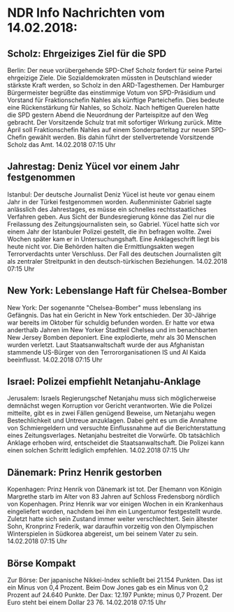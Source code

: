 # NDR Info Nachrichten vom 14.02.2018:


## Scholz: Ehrgeiziges Ziel für die SPD
Berlin: Der neue vorübergehende SPD-Chef Scholz fordert für seine Partei ehrgeizige Ziele. Die Sozialdemokraten müssten in Deutschland wieder stärkste Kraft werden, so Scholz in den ARD-Tagesthemen. Der Hamburger Bürgermeister begrüßte das einstimmige Votum von SPD-Präsidium und Vorstand für Fraktionschefin Nahles als künftige Parteichefin. Dies bedeute eine Rückenstärkung für Nahles, so Scholz. Nach heftigen Querelen hatte die SPD gestern Abend die Neuordnung der Parteispitze auf den Weg gebracht. Der Vorsitzende Schulz trat mit sofortiger Wirkung zurück. Mitte April soll Fraktionschefin Nahles auf einem Sonderparteitag zur neuen SPD-Chefin gewählt werden. Bis dahin führt der stellvertretende Vorsitzende Scholz das Amt. 14.02.2018 07:15 Uhr 

## Jahrestag: Deniz Yücel vor einem Jahr festgenommen
Istanbul:	Der deutsche Journalist Deniz Yücel ist heute vor genau einem Jahr in der Türkei festgenommen worden. Außenminister Gabriel sagte anlässlich des Jahrestages, es müsse ein schnelles rechtsstaatliches Verfahren geben. Aus Sicht der Bundesregierung könne das Ziel nur die Freilassung des Zeitungsjournalisten sein, so Gabriel. Yücel hatte sich vor einem Jahr der Istanbuler Polizei gestellt, die ihn befragen wollte. Zwei Wochen später kam er in Untersuchungshaft. Eine Anklageschrift liegt bis heute nicht vor. Die Behörden halten die Ermittlungsakten wegen Terrorverdachts unter Verschluss. Der Fall des deutschen Journalisten gilt als zentraler Streitpunkt in den deutsch-türkischen Beziehungen. 14.02.2018 07:15 Uhr 

## New York: Lebenslange Haft für Chelsea-Bomber
New York: Der sogenannte "Chelsea-Bomber" muss lebenslang ins Gefängnis. Das hat ein Gericht in New York entschieden. Der 30-Jährige war bereits im Oktober für schuldig befunden worden. Er hatte vor etwa anderthalb Jahren im New Yorker Stadtteil Chelsea und im benachbarten New Jersey Bomben deponiert. Eine explodierte, mehr als 30 Menschen wurden verletzt. Laut Staatsanwaltschaft wurde der aus Afghanistan stammende US-Bürger von den Terrororganisationen IS und Al Kaida beeinflusst. 14.02.2018 07:15 Uhr 

## Israel: Polizei empfiehlt Netanjahu-Anklage
Jerusalem: Israels Regierungschef Netanjahu muss sich möglicherweise demnächst wegen Korruption vor Gericht verantworten. Wie die Polizei mitteilte, gibt es in zwei Fällen genügend Beweise, um Netanjahu wegen Bestechlichkeit und Untreue anzuklagen. Dabei geht es um die Annahme von Schmiergeldern und versuchte Einflussnahme auf die Berichterstattung eines Zeitungsverlages. Netanjahu bestreitet die Vorwürfe. Ob tatsächlich Anklage erhoben wird, entscheidet die Staatsanwaltschaft. Die Polizei kann einen solchen Schritt lediglich empfehlen. 14.02.2018 07:15 Uhr 

## Dänemark: Prinz Henrik gestorben
Kopenhagen:		Prinz Henrik von Dänemark ist tot. Der Ehemann von Königin Margrethe starb im Alter von 83 Jahren auf Schloss Fredensborg nördlich von Kopenhagen. Prinz Henrik war vor einigen Wochen in ein Krankenhaus eingeliefert worden, nachdem bei ihm ein Lungentumor festgestellt wurde. Zuletzt hatte sich sein Zustand immer weiter verschlechtert. Sein ältester Sohn, Kronprinz Frederik, war daraufhin vorzeitig von den Olympischen Winterspielen in Südkorea abgereist, um bei seinem Vater zu sein. 14.02.2018 07:15 Uhr 

## Börse Kompakt
Zur Börse: Der japanische Nikkei-Index schließt bei 21.154 Punkten. Das ist ein Minus von 0,4 Prozent. Beim Dow Jones gab es ein Minus von 0,2 Prozent auf 24.640 Punkte. Der Dax:			12.197 Punkte; minus 0,7 Prozent. Der Euro steht bei einem Dollar 23 76. 14.02.2018 07:15 Uhr 
